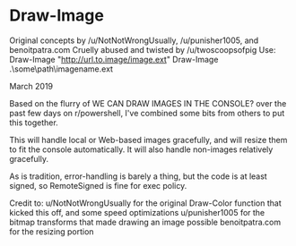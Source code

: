 # Draw-Image
Original concepts by /u/NotNotWrongUsually, /u/punisher1005, and benoitpatra.com
Cruelly abused and twisted by /u/twoscoopsofpig
Use: 
	Draw-Image "http://url.to.image/image.ext"
	Draw-Image .\some\path\imagename.ext

March 2019

Based on the flurry of WE CAN DRAW IMAGES IN THE CONSOLE? over the past few days on r/powershell, I've combined some bits from others to put this together.

This will handle local or Web-based images gracefully, and will resize them to fit the console automatically. It will also handle non-images relatively gracefully.

As is tradition, error-handling is barely a thing, but the code is at least signed, so RemoteSigned is fine for exec policy.

Credit to:
	u/NotNotWrongUsually for the original Draw-Color function that kicked this off, and some speed optimizations
	u/punisher1005 for the bitmap transforms that made drawing an image possible
	benoitpatra.com for the resizing portion
